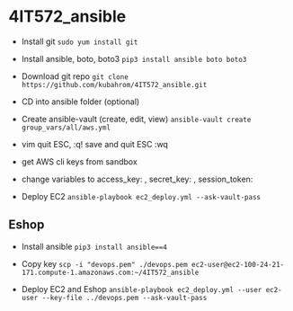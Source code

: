 # 4IT572_ansible

- Install git
  `sudo yum install git`

- Install ansible, boto, boto3
  `pip3 install ansible boto boto3`

- Download git repo
  `git clone https://github.com/kubahrom/4IT572_ansible.git`

- CD into ansible folder (optional)
- Create ansible-vault (create, edit, view)
  `ansible-vault create group_vars/all/aws.yml`

- vim
  quit ESC, :q!
  save and quit ESC :wq

- get AWS cli keys from sandbox
- change variables to access_key: , secret_key: , session_token:

- Deploy EC2
  `ansible-playbook ec2_deploy.yml --ask-vault-pass`

## Eshop

- Install ansible
  `pip3 install ansible==4`

- Copy key
  `scp -i "devops.pem" ./devops.pem ec2-user@ec2-100-24-21-171.compute-1.amazonaws.com:~/4IT572_ansible`

- Deploy EC2 and Eshop
  `ansible-playbook ec2_deploy.yml --user ec2-user --key-file ../devops.pem --ask-vault-pass`
